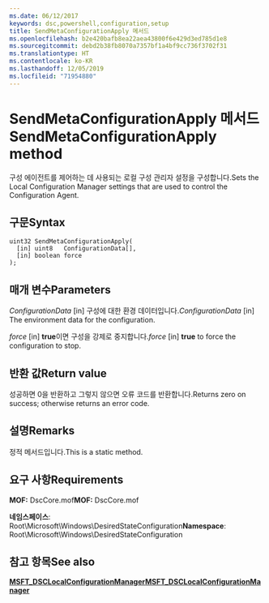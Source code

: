 ```yaml
---
ms.date: 06/12/2017
keywords: dsc,powershell,configuration,setup
title: SendMetaConfigurationApply 메서드
ms.openlocfilehash: b2e420bafb8ea22aea43800f6e429d3ed785d1e8
ms.sourcegitcommit: debd2b38fb8070a7357bf1a4bf9cc736f3702f31
ms.translationtype: HT
ms.contentlocale: ko-KR
ms.lasthandoff: 12/05/2019
ms.locfileid: "71954880"
---
```

# <a name="sendmetaconfigurationapply-method"></a><span data-ttu-id="d1b76-103">SendMetaConfigurationApply 메서드</span><span class="sxs-lookup"><span data-stu-id="d1b76-103">SendMetaConfigurationApply method</span></span>

<span data-ttu-id="d1b76-104">구성 에이전트를 제어하는 데 사용되는 로컬 구성 관리자 설정을 구성합니다.</span><span class="sxs-lookup"><span data-stu-id="d1b76-104">Sets the Local Configuration Manager settings that are used to control the Configuration Agent.</span></span>

## <a name="syntax"></a><span data-ttu-id="d1b76-105">구문</span><span class="sxs-lookup"><span data-stu-id="d1b76-105">Syntax</span></span>

```mof
uint32 SendMetaConfigurationApply(
  [in] uint8   ConfigurationData[],
  [in] boolean force
);
```

## <a name="parameters"></a><span data-ttu-id="d1b76-106">매개 변수</span><span class="sxs-lookup"><span data-stu-id="d1b76-106">Parameters</span></span>

<span data-ttu-id="d1b76-107">*ConfigurationData* \[in\] 구성에 대한 환경 데이터입니다.</span><span class="sxs-lookup"><span data-stu-id="d1b76-107">*ConfigurationData* \[in\] The environment data for the configuration.</span></span>

<span data-ttu-id="d1b76-108">*force* \[in\] **true**이면 구성을 강제로 중지합니다.</span><span class="sxs-lookup"><span data-stu-id="d1b76-108">*force* \[in\] **true** to force the configuration to stop.</span></span>

## <a name="return-value"></a><span data-ttu-id="d1b76-109">반환 값</span><span class="sxs-lookup"><span data-stu-id="d1b76-109">Return value</span></span>

<span data-ttu-id="d1b76-110">성공하면 0을 반환하고 그렇지 않으면 오류 코드를 반환합니다.</span><span class="sxs-lookup"><span data-stu-id="d1b76-110">Returns zero on success; otherwise returns an error code.</span></span>

## <a name="remarks"></a><span data-ttu-id="d1b76-111">설명</span><span class="sxs-lookup"><span data-stu-id="d1b76-111">Remarks</span></span>

<span data-ttu-id="d1b76-112">정적 메서드입니다.</span><span class="sxs-lookup"><span data-stu-id="d1b76-112">This is a static method.</span></span>

## <a name="requirements"></a><span data-ttu-id="d1b76-113">요구 사항</span><span class="sxs-lookup"><span data-stu-id="d1b76-113">Requirements</span></span>

<span data-ttu-id="d1b76-114">**MOF:** DscCore.mof</span><span class="sxs-lookup"><span data-stu-id="d1b76-114">**MOF:** DscCore.mof</span></span>

<span data-ttu-id="d1b76-115">**네임스페이스**: Root\Microsoft\Windows\DesiredStateConfiguration</span><span class="sxs-lookup"><span data-stu-id="d1b76-115">**Namespace**: Root\Microsoft\Windows\DesiredStateConfiguration</span></span>

## <a name="see-also"></a><span data-ttu-id="d1b76-116">참고 항목</span><span class="sxs-lookup"><span data-stu-id="d1b76-116">See also</span></span>

[<span data-ttu-id="d1b76-117">**MSFT_DSCLocalConfigurationManager**</span><span class="sxs-lookup"><span data-stu-id="d1b76-117">**MSFT_DSCLocalConfigurationManager**</span></span>](msft-dsclocalconfigurationmanager.md)
